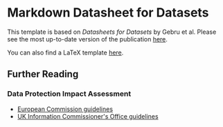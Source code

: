 # Markdown Datasheet for Datasets

This template is based on *Datasheets for Datasets* by Gebru et al. Please see the most up-to-date version of the publication [here](http://arxiv.org/abs/1803.09010).

You can also find a LaTeX template [here](https://github.com/AudreyBeard/Datasheets-for-Datasets-Template).

## Further Reading

### Data Protection Impact Assessment
  - [European Commission guidelines](http://ec.europa.eu/newsroom/document.cfm?doc_id=47711)
  - [UK Information Commissioner's Office guidelines](https://ico.org.uk/for-organisations/guide-to-data-protection/guide-to-the-general-data-protection-regulation-gdpr/accountability-and-governance/data-protection-impact-assessments/)
